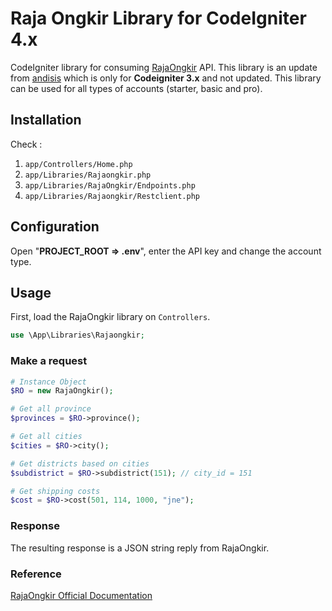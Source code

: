 # Raja Ongkir Library for CodeIgniter 4.x

CodeIgniter library for consuming [RajaOngkir](http://rajaongkir.com) API.
This library is an update from [andisis](https://github.com/andisis/raja-ongkir-codeigniter) which is only for **Codeigniter 3.x** and not updated. This library can be used for all types of accounts (starter, basic and pro).


## Installation

Check :

1. `app/Controllers/Home.php`
2. `app/Libraries/Rajaongkir.php`
3. `app/Libraries/RajaOngkir/Endpoints.php`
4. `app/Libraries/Rajaongkir/Restclient.php`

## Configuration

Open "**PROJECT_ROOT => .env**", enter the API key and change the account type.

## Usage

First, load the RajaOngkir library on `Controllers`.

```php
use \App\Libraries\Rajaongkir;
```
### Make a request

```php
# Instance Object
$RO = new RajaOngkir();

# Get all province
$provinces = $RO->province();

# Get all cities
$cities = $RO->city();

# Get districts based on cities
$subdistrict = $RO->subdistrict(151); // city_id = 151

# Get shipping costs
$cost = $RO->cost(501, 114, 1000, "jne");
```
### Response

The resulting response is a JSON string reply from RajaOngkir.

### Reference

[RajaOngkir Official Documentation](http://rajaongkir.com/dokumentasi)
